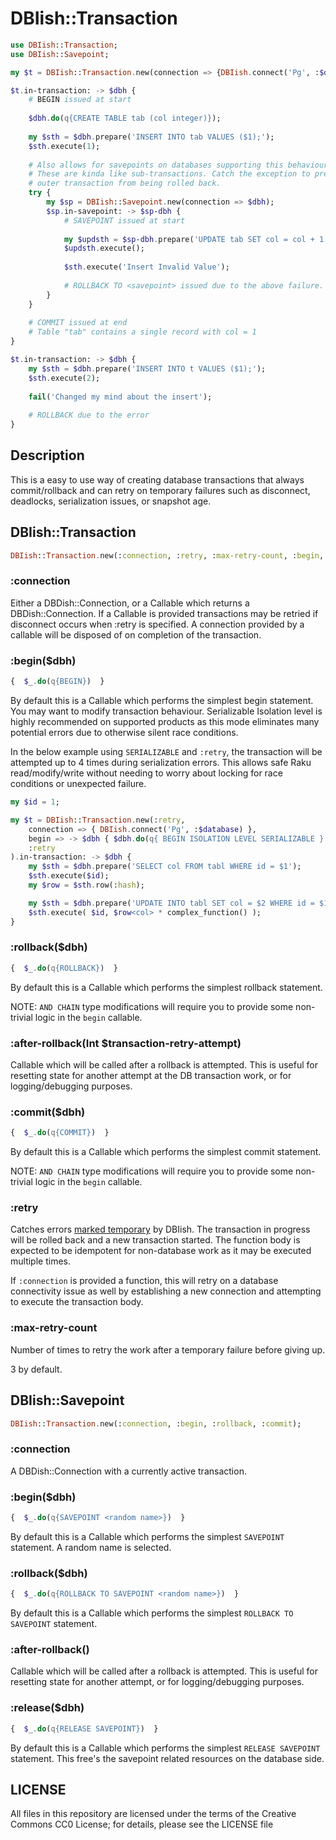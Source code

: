 # DBIish::Transaction

```raku
use DBIish::Transaction;
use DBIish::Savepoint;

my $t = DBIish::Transaction.new(connection => {DBIish.connect('Pg', :$database);}, :retry);

$t.in-transaction: -> $dbh {
    # BEGIN issued at start
    
    $dbh.do(q{CREATE TABLE tab (col integer)});
    
    my $sth = $dbh.prepare('INSERT INTO tab VALUES ($1);');
    $sth.execute(1);
    
    # Also allows for savepoints on databases supporting this behaviour.
    # These are kinda like sub-transactions. Catch the exception to prevent the
    # outer transaction from being rolled back.
    try {
        my $sp = DBIish::Savepoint.new(connection => $dbh);
        $sp.in-savepoint: -> $sp-dbh {
            # SAVEPOINT issued at start
            
            my $updsth = $sp-dbh.prepare('UPDATE tab SET col = col + 1');
            $updsth.execute();
            
            $sth.execute('Insert Invalid Value');
            
            # ROLLBACK TO <savepoint> issued due to the above failure.
        }
    }
    
    # COMMIT issued at end
    # Table "tab" contains a single record with col = 1
}

$t.in-transaction: -> $dbh {
    my $sth = $dbh.prepare('INSERT INTO t VALUES ($1);');
    $sth.execute(2);
    
    fail('Changed my mind about the insert');
    
    # ROLLBACK due to the error
}
```

## Description 

This is a easy to use way of creating database transactions that always commit/rollback and can retry on temporary
failures such as disconnect, deadlocks, serialization issues, or snapshot age.

## DBIish::Transaction

```raku
DBIish::Transaction.new(:connection, :retry, :max-retry-count, :begin, :rollback, :after-rollback, :commit);
```

### :connection

Either a DBDish::Connection, or a Callable which returns a DBDish::Connection. If a Callable is provided transactions
may be retried if disconnect occurs when :retry is specified. A connection provided by a callable will be disposed of on
completion of the transaction.

 
### :begin($dbh)

```raku
{  $_.do(q{BEGIN})  } 
```

By default this is a Callable which performs the simplest begin statement. You may want to modify transaction behaviour.
Serializable Isolation level is highly recommended on supported products as this mode eliminates many potential
errors due to otherwise silent race conditions.

In the below example using `SERIALIZABLE` and `:retry`, the transaction will be attempted up to 4 times during
serialization errors. This allows safe Raku read/modify/write without needing to worry about locking for race
conditions or unexpected failure.

```raku
my $id = 1;

my $t = DBIish::Transaction.new(:retry,
    connection => { DBIish.connect('Pg', :$database) },
    begin => -> $dbh { $dbh.do(q{ BEGIN ISOLATION LEVEL SERIALIZABLE } ) },
    :retry
).in-transaction: -> $dbh {
    my $sth = $dbh.prepare('SELECT col FROM tabl WHERE id = $1');
    $sth.execute($id);
    my $row = $sth.row(:hash);

    my $sth = $dbh.prepare('UPDATE INTO tabl SET col = $2 WHERE id = $1');
    $sth.execute( $id, $row<col> * complex_function() );
}
```

### :rollback($dbh)

```raku
{  $_.do(q{ROLLBACK})  } 
```

By default this is a Callable which performs the simplest rollback statement.

NOTE: `AND CHAIN` type modifications will require you to provide some non-trivial logic in the `begin` callable.

### :after-rollback(Int $transaction-retry-attempt)

Callable which will be called after a rollback is attempted. This is useful for resetting state for another attempt at
the DB transaction work, or for logging/debugging purposes.

### :commit($dbh)

```raku
{  $_.do(q{COMMIT})  } 
```

By default this is a Callable which performs the simplest commit statement.  

NOTE: `AND CHAIN` type modifications will require you to provide some non-trivial logic in the `begin` callable.

### :retry

Catches errors [marked temporary](https://github.com/raku-community-modules/DBIish#statement-exceptions) by DBIish. The
transaction in progress will be rolled back and a new transaction started. The function body is expected to be
idempotent for non-database work as it may be executed multiple times.

If `:connection` is provided a function, this will retry on a database connectivity issue as well by establishing
a new connection and attempting to execute the transaction body.

### :max-retry-count

Number of times to retry the work after a temporary failure before giving up.

3 by default.


## DBIish::Savepoint

```raku
DBIish::Transaction.new(:connection, :begin, :rollback, :commit);
```

### :connection

A DBDish::Connection with a currently active transaction.

### :begin($dbh)

```raku
{  $_.do(q{SAVEPOINT <random name>})  } 
```

By default this is a Callable which performs the simplest `SAVEPOINT` statement. A random name is selected.

### :rollback($dbh)

```raku
{  $_.do(q{ROLLBACK TO SAVEPOINT <random name>})  } 
```

By default this is a Callable which performs the simplest `ROLLBACK TO SAVEPOINT` statement.

### :after-rollback()

Callable which will be called after a rollback is attempted. This is useful for resetting state for another attempt,
or for logging/debugging purposes.

### :release($dbh)

```raku
{  $_.do(q{RELEASE SAVEPOINT})  } 
```

By default this is a Callable which performs the simplest `RELEASE SAVEPOINT` statement. This free's the savepoint
related resources on the database side.


## LICENSE

All files in this repository are licensed under the terms of the Creative Commons CC0 License; for details,
please see the LICENSE file